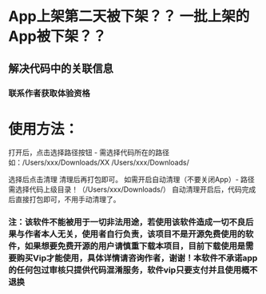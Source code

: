 # App上架第二天被下架？？ 一批上架的App被下架？？

## 解决代码中的关联信息
### 联系作者获取体验资格

# 使用方法：
打开后，点击选择路径按钮 - 需选择代码所在的路径
如：/Users/xxx/Downloads/XX
/Users/xxx/Downloads/

选择后点击清理
清理后再打包即可。
如需开启自动清理（不要关闭App）- 路径需选择代码上级目录！（/Users/xxx/Downloads/）
自动清理开启后，代码完成后直接打包即可，不用手动清理了。


### 注：该软件不能被用于一切非法用途，若使用该软件造成一切不良后果与作者本人无关，使用者自行负责，该项目不是开源免费使用的软件，如果想要免费开源的用户请慎重下载本项目，目前下载使用是需要购买Vip才能使用，具体详情请咨询作者，谢谢！本软件不承诺app的任何包过审核只提供代码混淆服务，软件vip只要支付并且使用概不退换

